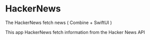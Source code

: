 # HackerNews
The HackerNews fetch news ( Combine + SwiftUI )

This app HackerNews fetch information from the Hacker News API
